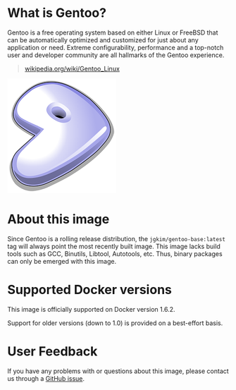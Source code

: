 # What is Gentoo?

Gentoo is a free operating system based on either Linux or FreeBSD that can be automatically optimized and customized for just about any application or need. Extreme configurability, performance and a top-notch user and developer community are all hallmarks of the Gentoo experience.

> [wikipedia.org/wiki/Gentoo_Linux](https://en.wikipedia.org/wiki/Gentoo_Linux)

![Gentoo Logo](https://raw.githubusercontent.com/jgkim/gentoo-docker/master/logo.png)

# About this image

Since Gentoo is a rolling release distribution, the `jgkim/gentoo-base:latest` tag will always point the most recently built image. This image lacks build tools such as GCC, Binutils, Libtool, Autotools, etc. Thus, binary packages can only be emerged with this image.

# Supported Docker versions

This image is officially supported on Docker version 1.6.2.

Support for older versions (down to 1.0) is provided on a best-effort basis.

# User Feedback

If you have any problems with or questions about this image, please contact us through a [GitHub issue](https://github.com/jgkim/gentoo-docker/issues).
